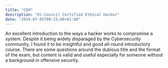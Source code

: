 ```yaml
---
title: "CEH"
description: "EC-Council Certified Ethical Hacker"
date: "2019-07-05T09:15:00+01:00"
---
```


An excellent introduction to the ways a hacker works to compromise a system. Despite it being widely disparaged by the Cybersecurity community, I found it to be insightful and good all-round introductory course. There are some questions around the dubious title and the format of the exam, but content is valid and useful especially for someone without a background in offensive security.